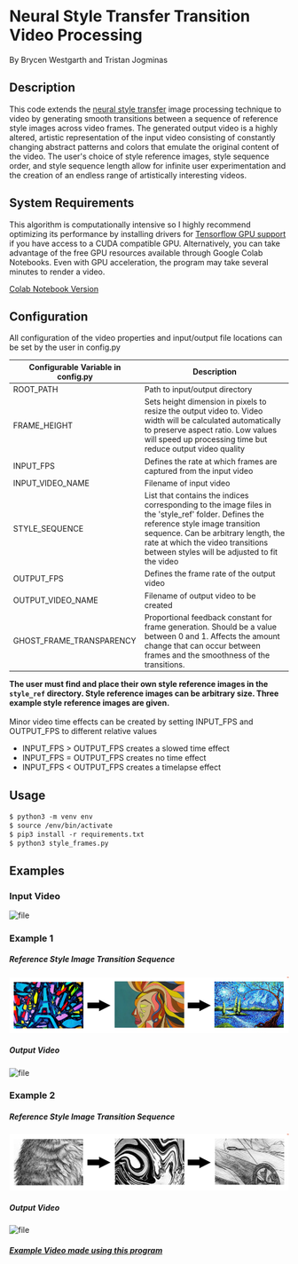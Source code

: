 # Neural Style Transfer Transition Video Processing
By Brycen Westgarth and Tristan Jogminas

## Description
This code extends the [neural style transfer](https://www.tensorflow.org/tutorials/generative/style_transfer) 
image processing technique to video
by generating smooth transitions between a sequence of 
reference style images across video frames. The generated output 
video is a highly altered, artistic representation of the input
video consisting of constantly changing abstract patterns and colors
that emulate the original content of the video. The user's choice
of style reference images, style sequence order, and style sequence
length allow for infinite user experimentation and the creation of 
an endless range of artistically interesting videos.


## System Requirements
This algorithm is computationally intensive so I highly 
recommend optimizing its performance by installing drivers for 
[Tensorflow GPU support](https://www.tensorflow.org/install/gpu)
if you have access to a CUDA compatible GPU. Alternatively, you can
take advantage of the free GPU resources available through Google Colab Notebooks. 
Even with GPU acceleration, the program may take several minutes to render a video. 

[Colab Notebook Version](https://colab.research.google.com/drive/1ZjSvUv0Wqib6khaiqcBvRrI5GeSjFcOV?usp=sharing)

## Configuration
All configuration of the video properties and input/output file
locations can be set by the user in config.py 

Configurable Variable in config.py			         | Description
------------------------|------------
ROOT_PATH     	| Path to input/output directory
FRAME_HEIGHT    | Sets height dimension in pixels to resize the output video to. Video width will be calculated automatically to preserve aspect ratio. Low values will speed up processing time but reduce output video quality 
INPUT_FPS 			    | Defines the rate at which frames are captured from the input video
INPUT_VIDEO_NAME     	| Filename of input video
STYLE_SEQUENCE     	| List that contains the indices corresponding to the image files in the 'style_ref' folder. Defines the reference style image transition sequence. Can be arbitrary length, the rate at which the video transitions between styles will be adjusted to fit the video
OUTPUT_FPS		    | Defines the frame rate of the output video
OUTPUT_VIDEO_NAME   | Filename of output video to be created
GHOST_FRAME_TRANSPARENCY | Proportional feedback constant for frame generation. Should be a value between 0 and 1. Affects the amount change that can occur between frames and the smoothness of the transitions. 

**The user must find and place their own style reference images in the `style_ref` directory. Style reference images can be
arbitrary size. Three example style reference images are given.**<br/>
<br/>
Minor video time effects can be created by setting INPUT_FPS and OUTPUT_FPS to different relative values<br/>
- INPUT_FPS > OUTPUT_FPS creates a slowed time effect
- INPUT_FPS = OUTPUT_FPS creates no time effect
- INPUT_FPS < OUTPUT_FPS creates a timelapse effect


## Usage
```
$ python3 -m venv env
$ source /env/bin/activate
$ pip3 install -r requirements.txt
$ python3 style_frames.py
```

## Examples
### Input Video
![file](/examples/reference.gif)
### Example 1
##### Reference Style Image Transition Sequence
![file](/examples/example1_style_sequence.png)
##### Output Video
![file](/examples/example1.gif)
### Example 2
##### Reference Style Image Transition Sequence
![file](/examples/example2_style_sequence.png)
##### Output Video
![file](/examples/example2.gif)

##### [Example Video made using this program](https://youtu.be/vgl83UTciD8) 
